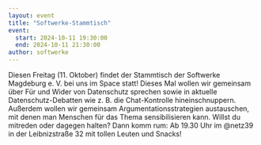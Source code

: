 ```yaml
---
layout: event
title: "Softwerke-Stammtisch"
event:
  start: 2024-10-11 19:30:00
  end: 2024-10-11 21:30:00
author: softwerke
---
```


Diesen Freitag (11. Oktober) findet der Stammtisch der Softwerke Magdeburg e. V. bei uns im Space statt! Dieses Mal wollen wir gemeinsam über Für und Wider von Datenschutz sprechen sowie in aktuelle Datenschutz-Debatten wie z. B. die Chat-Kontrolle hineinschnuppern. Außerdem wollen wir gemeinsam Argumentationsstrategien austauschen, mit denen man Menschen für das Thema sensibilisieren kann. Willst du mitreden oder dagegen halten? Dann komm rum: Ab 19.30 Uhr im @netz39 in der Leibnizstraße 32 mit tollen Leuten und Snacks!
